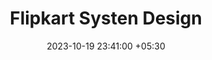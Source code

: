 ---
layout: post
title: "Flipkart Systen Design"
description: "Includes HLD + LLD + DB Schema + Requests"
comments: true
keywords: "dummy content, lorem ipsum"
date: 2023-10-19 23:41:00 +05:30
tags: SystemDesign 
---